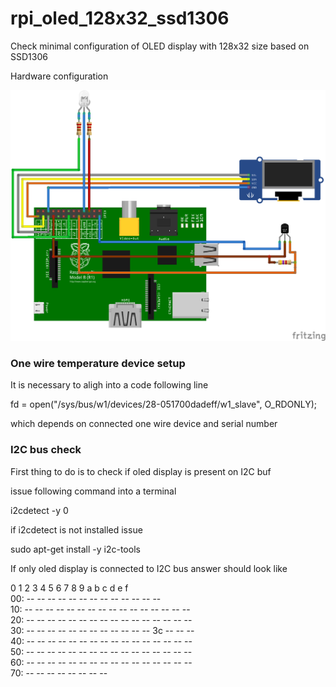 # rpi_oled_128x32_ssd1306

Check minimal configuration of OLED display with 128x32 size based on SSD1306

Hardware configuration

![Hardware_Configuration](rpi_oled_128x32_ssd1306_bb.png)

### One wire temperature device setup

It is necessary to aligh into a code following line

fd = open("/sys/bus/w1/devices/28-051700dadeff/w1_slave", O_RDONLY);

which depends on connected one wire device and serial number

### I2C bus check

First thing to do is to check if oled display is present on I2C buf

issue following command into a terminal

i2cdetect -y 0

if i2cdetect is not installed issue

sudo apt-get install -y i2c-tools

If only oled display is connected to I2C bus answer should look like

0  1  2  3  4  5  6  7  8  9  a  b  c  d  e  f <br>
00:          -- -- -- -- -- -- -- -- -- -- -- -- -- <br>
10: -- -- -- -- -- -- -- -- -- -- -- -- -- -- -- -- <br>
20: -- -- -- -- -- -- -- -- -- -- -- -- -- -- -- -- <br>
30: -- -- -- -- -- -- -- -- -- -- -- -- 3c -- -- -- <br>
40: -- -- -- -- -- -- -- -- -- -- -- -- -- -- -- -- <br>
50: -- -- -- -- -- -- -- -- -- -- -- -- -- -- -- -- <br>
60: -- -- -- -- -- -- -- -- -- -- -- -- -- -- -- -- <br>
70: -- -- -- -- -- -- -- -- <br>
